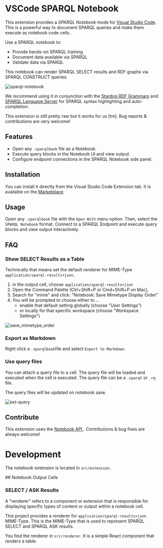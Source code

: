 # VSCode SPARQL Notebook

This extension provides a _SPARQL Notebook_ mode for [Visual Studio Code](https://code.visualstudio.com). This is a powerful way to document SPARQL queries and make them execute as notebook code cells.

Use a SPARQL notebook to:

- Provide hands-on SPARQL training
- Document data available via SPARQL
- Validate data via SPARQL

This notebook can render SPARQL SELECT results and RDF graphs via SPARQL CONSTRUCT queries.

![sparql-notebook](https://user-images.githubusercontent.com/8033981/157274845-e722bace-16aa-4055-8a07-0b8fc5a8b112.gif)

We recommend using it in conjunction with the [Stardog RDF Grammars](https://marketplace.visualstudio.com/items?itemName=stardog-union.stardog-rdf-grammars) and [SPARQL Language Server](https://marketplace.visualstudio.com/items?itemName=stardog-union.vscode-langserver-sparql) for SPARQL syntax highlighting and auto-completion.

This extension is still pretty raw but it works for us [tm]. Bug reports & contributions are very welcome!

## Features

- Open any `.sparqlbook` file as a Notebook.
- Execute query blocks in the Notebook UI and view output.
- Configure endpoint connections in the SPARQL Notebook side panel.

## Installation

You can install it directly from the Visual Studio Code Extension tab. It is available on the [Marketplace](https://marketplace.visualstudio.com/items?itemName=Zazuko.sparql-notebook)

## Usage

Open any `.sparqlbook` file with the `Open With` menu option. Then, select the `SPARQL Notebook` format. Connect to a SPARQL Endpoint and execute query blocks and view output interactively.

## FAQ

### Show SELECT Results as a Table

Technically that means set the default renderer for MIME-Type `application/sparql-results+json`.

1. in the output cell, choose `application/sparql-results+json`
2. Open the Command Palette (Ctrl+Shift+P or Cmd+Shift+P on Mac),
3. Search for "mime" and click: "Notebook: Save Mimetype Display Order"
4. You will be prompted to choose either to ...
   - enable that default setting globally (choose "User Settings")
   - or locally for that specific workspace (choose "Workspace Settings")

![save_mimetype_order](https://user-images.githubusercontent.com/8033981/172578922-73a4a3f5-3a55-4fc1-b961-bb4ce4df945c.gif)

### Export as Markdown

Right click a `.sparqlbook`file and select `Export to Markdown`.

### Use query files

You can attach a query file to a cell. The query file will be loaded and executed when the cell is executed. The query file can be a `.sparql` or `.rq` file.

The query files will be updated on notebook save.

![ext-query](https://github.com/zazuko/vscode-sparql-notebook/assets/8033981/68da289e-1d1f-4b6d-9986-bcfc455aa15a)


## Contribute

This extension uses the [
Notebook API ](https://code.visualstudio.com/api/extension-guides/notebook). Contributions & bug fixes are always welcome!

# Development

The notebook extension is located in `src/extension`.

## Notebook Output Cells
### SELECT / ASK Results
A "renderer" refers to a component or extension that is responsible for displaying specific types of content or output within a notebook cell.

This project provides a renderer for `application/sparql-results+json` MIME-Type. This is the MIME-Type that is used to represent SPARQL SELECT and SPARQL ASK results.

You find the renderer in `src/renderer`. It is a simple React component that renders a table.
